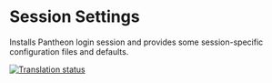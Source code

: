 # Session Settings
Installs Pantheon login session and provides some session-specific configuration files and defaults.

[![Translation status](https://l10n.elementary.io/widget/desktop/session-settings/svg-badge.svg)](https://l10n.elementary.io/engage/desktop/)
